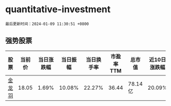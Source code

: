 # quantitative-investment

`最后更新时间：2024-01-09 11:30:51 +0800`

## 强势股票

|股票|当前价|当日涨跌幅|当日振幅|当日换手率|市盈率TTM|总市值|近10日涨跌幅|
|----|----|----|----|----|----|----|----|
|[金龙羽](https://xueqiu.com/S/SZ002882)|18.05|1.69%|10.08%|22.27%|36.44|78.14亿|20.09%|

